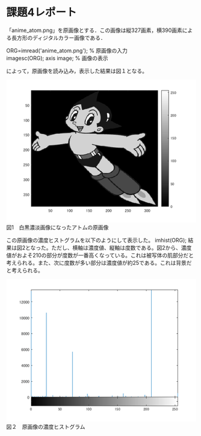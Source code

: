 # 課題4レポート

「anime_atom.png」を原画像とする．この画像は縦327画素，横390画素による長方形のディジタルカラー画像である．

ORG=imread('anime_atom.png'); % 原画像の入力  
imagesc(ORG); axis image; % 画像の表示

によって，原画像を読み込み，表示した結果は図１となる。

![原画像](https://github.com/Takuyaz/lecture_image_processing/blob/master/image/kadai4/gennga.png)  
図1　白黒濃淡画像になったアトムの原画像

この原画像の濃度ヒストグラムを以下のようにして表示した。
imhist(ORG);
結果は図2となった。ただし、横軸は濃度値、縦軸は度数である。図2から、濃度値がおよそ210の部分が度数が一番高くなっている。これは被写体の肌部分だと考えられる。また、次に度数が多い部分は濃度値が約25である。これは背景だと考えられる。

![原画像](https://github.com/Takuyaz/lecture_image_processing/blob/master/image/kadai4/ヒストグラム.png)  
図２　原画像の濃度ヒストグラム


